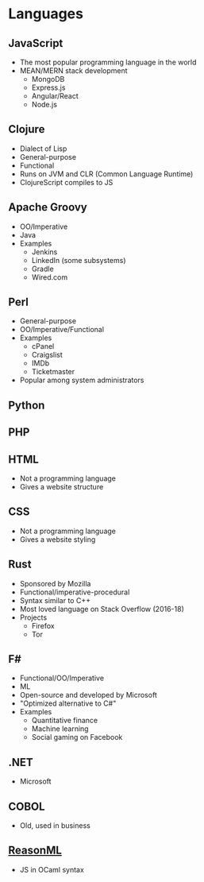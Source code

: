 # Languages

## JavaScript

- The most popular programming language in the world
- MEAN/MERN stack development
  - MongoDB
  - Express.js
  - Angular/React
  - Node.js

## Clojure

- Dialect of Lisp
- General-purpose
- Functional
- Runs on JVM and CLR (Common Language Runtime)
- ClojureScript compiles to JS

## Apache Groovy

- OO/Imperative
- Java
- Examples
  - Jenkins
  - LinkedIn (some subsystems)
  - Gradle
  - Wired.com

## Perl

- General-purpose
- OO/Imperative/Functional
- Examples
  - cPanel
  - Craigslist
  - IMDb
  - Ticketmaster
- Popular among system administrators

## Python

## PHP

## HTML

- Not a programming language
- Gives a website structure

## CSS

- Not a programming language
- Gives a website styling

## Rust

- Sponsored by Mozilla
- Functional/imperative-procedural
- Syntax similar to C++
- Most loved language on Stack Overflow (2016-18)
- Projects
  - Firefox
  - Tor

## F# #

- Functional/OO/Imperative
- ML
- Open-source and developed by Microsoft
- "Optimized alternative to C#"
- Examples
  - Quantitative finance
  - Machine learning
  - Social gaming on Facebook

## .NET

- Microsoft

## COBOL

- Old, used in business

## [ReasonML](http://reasonmlhub.com/exploring-reasonml/ch_about-reasonml.html)

- JS in OCaml syntax